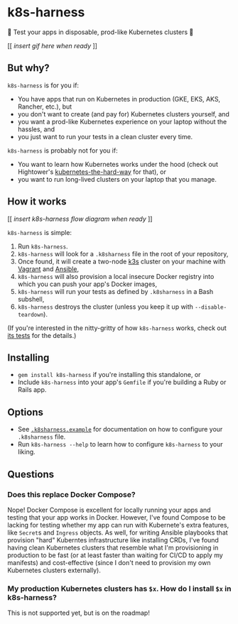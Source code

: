 # k8s-harness

🚀 Test your apps in disposable, prod-like Kubernetes clusters 🚀

[[ _insert gif here when ready_ ]]

## But why?

`k8s-harness` is for you if:

- You have apps that run on Kubernetes in production (GKE, EKS, AKS, Rancher, etc.), but
- you don't want to create (and pay for) Kubernetes clusters yourself, and
- you want a prod-like Kubernetes experience on your laptop without the hassles, and
- you just want to run your tests in a clean cluster every time.

`k8s-harness` is probably not for you if:

- You want to learn how Kubernetes works under the hood (check out Hightower's
  [kubernetes-the-hard-way](https://github.com/kelseyhightower/kubernetes-the-hard-way)
  for that), or
- you want to run long-lived clusters on your laptop that you manage.

## How it works

[[ _insert k8s-harness flow diagram when ready_ ]]

`k8s-harness` is simple:

1. Run `k8s-harness`.
2. `k8s-harness` will look for a `.k8sharness` file in the root of your repository,
3. Once found, it will create a two-node [k3s](https://github.com/rancher/k3s) cluster
   on your machine with [Vagrant](https://vagrantup.com) and [Ansible](https://ansible.io),
4. `k8s-harness` will also provision a local insecure Docker registry into which you can push
   your app's Docker images,
4. `k8s-harness` will run your tests as defined by `.k8sharness` in a Bash subshell,
5. `k8s-harness` destroys the cluster (unless you keep it up with `--disable-teardown`).

(If you're interested in the nitty-gritty of how `k8s-harness` works, check out
[its tests](https://github.com/carlosonunez/k8s-harness/blob/master/tests) for the details.)

## Installing

- `gem install k8s-harness` if you're installing this standalone, or
- Include `k8s-harness` into your app's `Gemfile` if you're building a Ruby or Rails app.

## Options

* See [`.k8sharness.example`](https://github.com/carlosonunez/k8s-harness/blob/master/.k8sharness.example)
  for documentation on how to configure your `.k8sharness` file.
* Run `k8s-harness --help` to learn how to configure `k8s-harness` to your liking.

## Questions

### Does this replace Docker Compose?

Nope! Docker Compose is excellent for locally running your apps and testing that your app
works in Docker. However, I've found Compose to be lacking for testing whether my app can run
with Kubernete's extra features, like `Secret`s and `Ingress` objects. As well, for writing
Ansible playbooks that provision "hard" Kuberntes infrastructure like installing CRDs, I've found
having clean Kubernetes clusters that resemble what I'm provisioning in production to be fast
(or at least faster than waiting for CI/CD to apply my manifests) and cost-effective (since
I don't need to provision my own Kubernetes clusters externally).

### My production Kubernetes clusters has `$x`. How do I install `$x` in k8s-harness?

This is not supported yet, but is on the roadmap!
